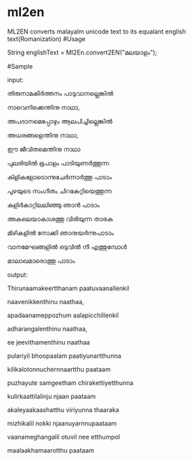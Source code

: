 # ml2en
ML2EN converts malayalm unicode text to its equalant english text(Romanization)
#Usage

String englishText = Ml2En.convert2EN("മലയാളം");

#Sample

input:

തിരുനാമകീര്‍ത്തനം പാടുവാനല്ലെങ്കില്‍ 

നാവെനിക്കെന്തിനു നാഥാ, 

അപദാനമെപ്പോഴും ആലപിച്ചില്ലെങ്കില്‍ 

അധരങ്ങളെന്തിനു നാഥാ, 

ഈ ജീവിതമെന്തിനു നാഥാ 


പുലരിയില്‍ ഭൂപാളം പാടിയുണര്‍ത്തുന്ന 

കിളികളോടൊന്നുചേര്‍ന്നാര്‍ത്തു പാടാം 

പുഴയുടെ സംഗീതം ചിറകേറ്റിയെത്തുന്ന 

കുളിര്‍കാറ്റിലലിഞ്ഞു ഞാന്‍ പാടാം 


അകലെയാകാശത്തു വിരിയുന്ന താരക 

മിഴികളില്‍ നോക്കി ഞാനുയര്‍ന്നുപാടാം 

വാനമേഘങ്ങളില്‍ ഒടുവില്‍ നീ എത്തുമ്പോള്‍ 

മാലാഖമാരൊത്തു പാടാം 


output:

Thirunaamakeer‍tthanam paatuvaanallenkil‍ 

naavenikkenthinu naathaa, 

apadaanameppozhum aalapicchillenkil‍ 

adharangalenthinu naathaa, 

ee jeevithamenthinu naathaa 


pulariyil‍ bhoopaalam paatiyunar‍tthunna 

kilikalotonnucher‍nnaar‍tthu paataam 

puzhayute samgeetham chirakettiyetthunna 

kulir‍kaattilalinju njaan‍ paataam 


akaleyaakaashatthu viriyunna thaaraka 

mizhikalil‍ nokki njaanuyar‍nnupaataam 

vaanameghangalil‍ otuvil‍ nee etthumpol‍ 

maalaakhamaarotthu paataam 

